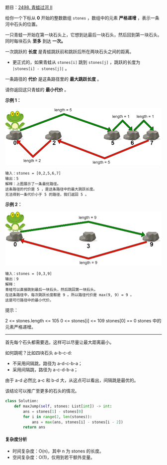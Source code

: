 题目：[2498. 青蛙过河 II](https://leetcode.cn/problems/frog-jump-ii/)

给你一个下标从 **0** 开始的整数数组 `stones` ，数组中的元素 **严格递增** ，表示一条河中石头的位置。

一只青蛙一开始在第一块石头上，它想到达最后一块石头，然后回到第一块石头。同时每块石头 **至多** 到达 **一次。**

一次跳跃的 **长度** 是青蛙跳跃前和跳跃后所在两块石头之间的距离。

- 更正式的，如果青蛙从 `stones[i]` 跳到 `stones[j]` ，跳跃的长度为 `|stones[i] - stones[j]|` 。

一条路径的 **代价** 是这条路径里的 **最大跳跃长度** 。

请你返回这只青蛙的 **最小代价** 。

**示例 1：**

![img](../../img/example-1.png)

```
输入：stones = [0,2,5,6,7]
输出：5
解释：上图展示了一条最优路径。
这条路径的代价是 5 ，是这条路径中的最大跳跃长度。
无法得到一条代价小于 5 的路径，我们返回 5 。
```

**示例 2：**

![img](../../img/example-2.png)

```
输入：stones = [0,3,9]
输出：9
解释：
青蛙可以直接跳到最后一块石头，然后跳回第一块石头。
在这条路径中，每次跳跃长度都是 9 。所以路径代价是 max(9, 9) = 9 。
这是可行路径中的最小代价。
```

提示：

2 <= stones.length <= 105
0 <= stones[i] <= 109
stones[0] == 0
stones 中的元素严格递增。

---

首先每个石头都需要选，这样可以尽量让最大距离最小。

如何跳呢？比如四块石头 a-b-c-d:

- 不采用间隔跳，路径为 a-d-c-b-a；
- 采用间隔跳，路径为 a-c-d-b-a；

由于 a-d 必然比 a-c 和 b-d 大，从这点可以看出，间隔跳是最优的。

该结论可以推广至更多的石头的情况。

```python
class Solution:
    def maxJump(self, stones: List[int]) -> int:
        ans = stones[1] - stones[0]
        for i in range(2, len(stones)):
            ans = max(ans, stones[i] - stones[i - 2])
        return ans
```

#### 复杂度分析

- 时间复杂度：O(n)，其中 n 为 stones 的长度。
- 空间复杂度：O(1)，仅用到若干额外变量。